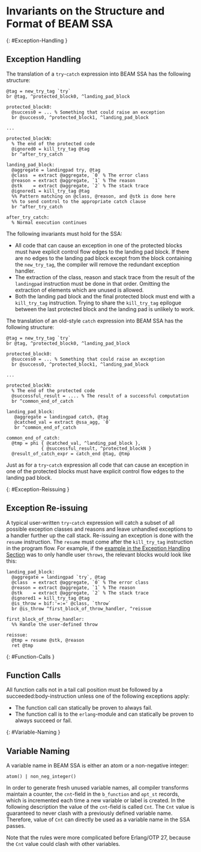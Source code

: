 <!--
%CopyrightBegin%

Copyright Ericsson AB 2023. All Rights Reserved.

Licensed under the Apache License, Version 2.0 (the "License");
you may not use this file except in compliance with the License.
You may obtain a copy of the License at

    http://www.apache.org/licenses/LICENSE-2.0

Unless required by applicable law or agreed to in writing, software
distributed under the License is distributed on an "AS IS" BASIS,
WITHOUT WARRANTIES OR CONDITIONS OF ANY KIND, either express or implied.
See the License for the specific language governing permissions and
limitations under the License.

%CopyrightEnd%
-->
# Invariants on the Structure and Format of BEAM SSA

[](){: #Exception-Handling }

## Exception Handling

The translation of a `try`-`catch` expression into BEAM SSA has the following
structure:

```text
@tag = new_try_tag `try`
br @tag, ^protected_block0, ^landing_pad_block

protected_block0:
  @success0 = ... % Something that could raise an exception
  br @success0, ^protected_block1, ^landing_pad_block

...

protected_blockN:
  % The end of the protected code
  @ignored0 = kill_try_tag @tag
  br ^after_try_catch

landing_pad_block:
  @aggregate = landingpad try, @tag
  @class  = extract @aggregate, `0` % The error class
  @reason = extract @aggregate, `1` % The reason
  @stk    = extract @aggregate, `2` % The stack trace
  @ignored1 = kill_try_tag @tag
  %% Pattern matching on @class, @reason, and @stk is done here
  %% to send control to the appropriate catch clause
  br ^after_try_catch

after_try_catch:
  % Normal execution continues
```

The following invariants must hold for the SSA:

- All code that can cause an exception in one of the protected blocks must have
  explicit control flow edges to the landing pad block. If there are no edges to
  the landing pad block except from the block containing the `new_try_tag`, the
  compiler will remove the redundant exception handler.
- The extraction of the class, reason and stack trace from the result of the
  `landingpad` instruction must be done in that order. Omitting the extraction
  of elements which are unused is allowed.
- Both the landing pad block and the final protected block must end with a
  `kill_try_tag` instruction. Trying to share the `kill_try_tag` epilogue
  between the last protected block and the landing pad is unlikely to work.

The translation of an old-style `catch` expression into BEAM SSA has the
following structure:

```text
@tag = new_try_tag `try`
br @tag, ^protected_block0, ^landing_pad_block

protected_block0:
  @success0 = ... % Something that could raise an exception
  br @success0, ^protected_block1, ^landing_pad_block

...

protected_blockN:
  % The end of the protected code
  @successful_result = .... % The result of a successful computation
  br ^common_end_of_catch

landing_pad_block:
   @aggregate = landingpad catch, @tag
   @catched_val = extract @ssa_agg, `0`
   br ^common_end_of_catch

common_end_of_catch:
  @tmp = phi { @catched_val, ^landing_pad_block },
             { @successful_result, ^protected_blockN }
  @result_of_catch_expr = catch_end @tag, @tmp
```

Just as for a `try`-`catch` expression all code that can cause an exception in
one of the protected blocks must have explicit control flow edges to the landing
pad block.

[](){: #Exception-Reissuing }

## Exception Re-issuing

A typical user-written `try`-`catch` expression will catch a subset of all
possible exception classes and reasons and leave unhandled exceptions to a
handler further up the call stack. Re-issuing an exception is done with the
`resume` instruction. The `resume` must come after the `kill_try_tag`
instruction in the program flow. For example, if the
[example in the Exception Handling Section](beam_ssa.md#Exception-Handling) was
to only handle user `throws`, the relevant blocks would look like this:

```text
landing_pad_block:
  @aggregate = landingpad `try`, @tag
  @class  = extract @aggregate, `0` % The error class
  @reason = extract @aggregate, `1` % The reason
  @stk    = extract @aggregate, `2` % The stack trace
  @ignored1 = kill_try_tag @tag
  @is_throw = bif:'=:=' @class, `throw`
  br @is_throw ^first_block_of_throw_handler, ^reissue

first_block_of_throw_handler:
  %% Handle the user-defined throw

reissue:
  @tmp = resume @stk, @reason
  ret @tmp
```

[](){: #Function-Calls }

## Function Calls

All function calls not in a tail call position must be followed by a
succeeded:body-instruction unless one of the following exceptions apply:

- The function call can statically be proven to always fail.
- The function call is to the `erlang`\-module and can statically be proven to
  always succeed or fail.

[](){: #Variable-Naming }

## Variable Naming

A variable name in BEAM SSA is either an atom or a non-negative integer:

```text
atom() | non_neg_integer()
```

In order to generate fresh unused variable names, all compiler transforms
maintain a counter, the `cnt`\-field in the `b_function` and `opt_st` records,
which is incremented each time a new variable or label is created. In the
following description the value of the `cnt`\-field is called `Cnt`. The `Cnt`
value is guaranteed to never clash with a previously defined variable name.
Therefore, value of `Cnt` can directly be used as a variable name in the SSA
passes.

Note that the rules were more complicated before Erlang/OTP 27, because the
`Cnt` value could clash with other variables.
